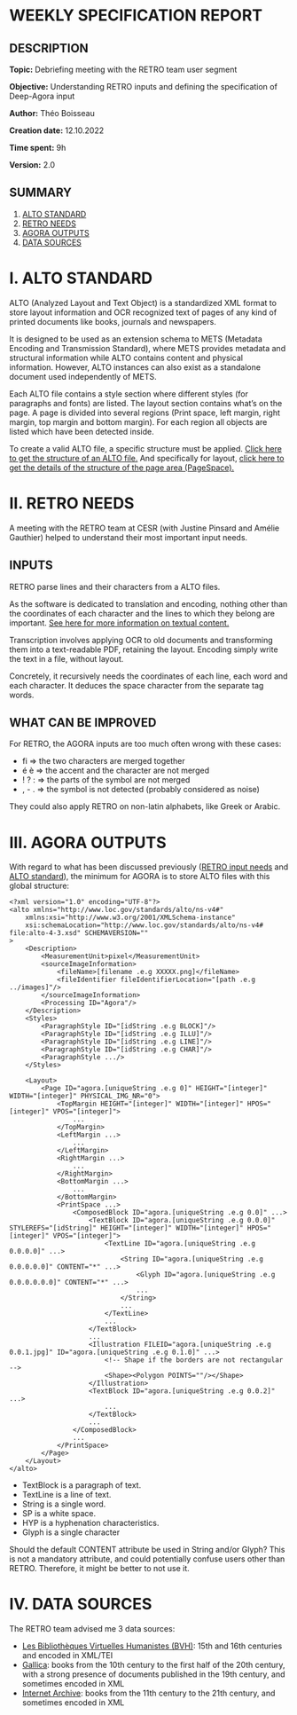# WEEKLY SPECIFICATION REPORT

## DESCRIPTION

**Topic:** Debriefing meeting with the RETRO team user segment

**Objective:** Understanding RETRO inputs and defining the specification of Deep-Agora input

**Author:** Théo Boisseau

**Creation date:** 12.10.2022

**Time spent:** 9h

**Version:** 2.0

## SUMMARY

1. [ALTO STANDARD](#I.)
2. [RETRO NEEDS](#II.)
3. [AGORA OUTPUTS](#III.)
3. [DATA SOURCES](#IV.)


# I. ALTO STANDARD <a id="I."></a>

ALTO (Analyzed Layout and Text Object) is a standardized XML format to store layout information and OCR recognized text of pages of any kind of printed documents like books, journals and newspapers.

It is designed to be used as an extension schema to METS (Metadata Encoding and Transmission Standard), where METS provides metadata and structural information while ALTO contains content and physical information.
However, ALTO instances can also exist as a standalone document used independently of METS.

Each ALTO file contains a style section where different styles (for paragraphs and fonts) are listed. The layout section contains what’s on the page.
A page is divided into several regions (Print space, left margin, right margin, top margin and bottom margin).
For each region all objects are listed which have been detected inside.

To create a valid ALTO file, a specific structure must be applied.
[Click here to get the structure of an ALTO file.](https://www.loc.gov/standards/alto/techcenter/structure.html)
And specifically for layout, [click here to get the details of the structure of the page area (PageSpace).](https://www.loc.gov/standards/alto/techcenter/layout.html)


# II. RETRO NEEDS <a id="II."></a>

A meeting with the RETRO team at CESR (with Justine Pinsard and Amélie Gauthier) helped to understand their most important input needs.

## INPUTS <a id="II.INPUTS"></a>

RETRO parse lines and their characters from a ALTO files.

As the software is dedicated to translation and encoding, nothing other than the coordinates of each character and the lines to which they belong are important.
[See here for more information on textual content.](221006PresentationExistingSystem.md#II.TEXTUAL)

Transcription involves applying OCR to old documents and transforming them into a text-readable PDF, retaining the layout.
Encoding simply write the text in a file, without layout.

Concretely, it recursively needs the coordinates of each line, each word and each character.
It deduces the space character from the separate tag words.


## WHAT CAN BE IMPROVED

For RETRO, the AGORA inputs are too much often wrong with these cases:
- fi => the two characters are merged together
- é è => the accent and the character are not merged
- ! ? : => the parts of the symbol are not merged
- , - . => the symbol is not detected (probably considered as noise)

They could also apply RETRO on non-latin alphabets, like Greek or Arabic.


# III. AGORA OUTPUTS <a id="III."></a>

With regard to what has been discussed previously ([RETRO input needs](#II.INPUTS) and [ALTO standard](#I.)), the minimum for AGORA is to store ALTO files with this global structure:
```
<?xml version="1.0" encoding="UTF-8"?>
<alto xmlns="http://www.loc.gov/standards/alto/ns-v4#"
    xmlns:xsi="http://www.w3.org/2001/XMLSchema-instance"
    xsi:schemaLocation="http://www.loc.gov/standards/alto/ns-v4# file:alto-4-3.xsd" SCHEMAVERSION=""
>
    <Description>
        <MeasurementUnit>pixel</MeasurementUnit>
        <sourceImageInformation>
            <fileName>[filename .e.g XXXXX.png]</fileName>
            <fileIdentifier fileIdentifierLocation="[path .e.g ../images]"/>
        </sourceImageInformation>
        <Processing ID="Agora"/>
    </Description>
    <Styles>
        <ParagraphStyle ID="[idString .e.g BLOCK]"/>
        <ParagraphStyle ID="[idString .e.g ILLU]"/>
        <ParagraphStyle ID="[idString .e.g LINE]"/>
        <ParagraphStyle ID="[idString .e.g CHAR]"/>
        <ParagraphStyle .../>
    </Styles>

    <Layout>
        <Page ID="agora.[uniqueString .e.g 0]" HEIGHT="[integer]" WIDTH="[integer]" PHYSICAL_IMG_NR="0">
            <TopMargin HEIGHT="[integer]" WIDTH="[integer]" HPOS="[integer]" VPOS="[integer]">
                ...
            </TopMargin>
            <LeftMargin ...>
                ...
            </LeftMargin>
            <RightMargin ...>
                ...
            </RightMargin>
            <BottomMargin ...>
                ...
            </BottomMargin>
            <PrintSpace ...>
                <ComposedBlock ID="agora.[uniqueString .e.g 0.0]" ...>
                    <TextBlock ID="agora.[uniqueString .e.g 0.0.0]" STYLEREFS="[idString]" HEIGHT="[integer]" WIDTH="[integer]" HPOS="[integer]" VPOS="[integer]">
                        <TextLine ID="agora.[uniqueString .e.g 0.0.0.0]" ...>
                            <String ID="agora.[uniqueString .e.g 0.0.0.0.0]" CONTENT="*" ...>
                                <Glyph ID="agora.[uniqueString .e.g 0.0.0.0.0.0]" CONTENT="*" ...>
                                ...
                            </String>
                            ...
                        </TextLine>
                        ...
                    </TextBlock>
                    ...
                    <Illustration FILEID="agora.[uniqueString .e.g 0.0.1.jpg]" ID="agora.[uniqueString .e.g 0.1.0]" ...>
                        <!-- Shape if the borders are not rectangular -->
                        <Shape><Polygon POINTS=""/></Shape>
                    </Illustration>
                    <TextBlock ID="agora.[uniqueString .e.g 0.0.2]" ...>
                        ...
                    </TextBlock>
                    ...
                </ComposedBlock>
                ...
            </PrintSpace>
        </Page>
    </Layout>
</alto>
```

- TextBlock is a paragraph of text.
- TextLine is a line of text.
- String is a single word.
- SP is a white space.
- HYP is a hyphenation characteristics.
- Glyph is a single character

Should the default CONTENT attribute be used in String and/or Glyph?
This is not a mandatory attribute, and could potentially confuse users other than RETRO. Therefore, it might be better to not use it.


# IV. DATA SOURCES <a id="IV."></a>

The RETRO team advised me 3 data sources:
- [Les Bibliothèques Virtuelles Humanistes (BVH)](http://www.bvh.univ-tours.fr/accueil.asp): 15th and 16th centuries and encoded in XML/TEI 
- [Gallica](http://www.bvh.univ-tours.fr/accueil.asp): books from the 10th century to the first half of the 20th century, with a strong presence of documents published in the 19th century, and sometimes encoded in XML
- [Internet Archive](https://archive.org/details/books): books from the 11th century to the 21th century, and sometimes encoded in XML

